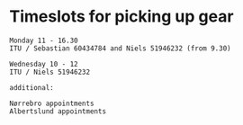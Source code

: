 # Timeslots for picking up gear

```
Monday 11 - 16.30 
ITU / Sebastian 60434784 and Niels 51946232 (from 9.30)

Wednesday 10 - 12
ITU / Niels 51946232

additional:

Nørrebro appointments
Albertslund appointments
```
